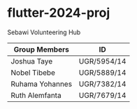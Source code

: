 # flutter-2024-proj
Sebawi Volunteering Hub

| Group Members   | ID          |
|-----------------|-------------|
| Joshua Taye     | UGR/5954/14 |
| Nobel Tibebe    | UGR/5889/14 |
| Ruhama Yohannes | UGR/7382/14 |
| Ruth Alemfanta  | UGR/7679/14 |
